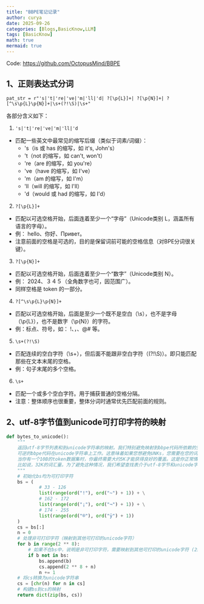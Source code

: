 ```yaml
---
title: "BBPE笔记记录"
author: curya
date: 2025-09-26
categories: [Blogs,BasicKnow,LLM]
tags: [BasicKnow]
math: true
mermaid: true
---
```


Code: https://github.com/OctopusMind/BBPE

## 1、正则表达式分词
`pat_str = r"'s|'t|'re|'ve|'m|'ll|'d| ?[\p{L}]+| ?[\p{N}]+| ?[^\s\p{L}\p{N}]+|\s+(?!\S)|\s+"`
        
各部分含义如下：
1. `'s|'t|'re|'ve|'m|'ll|'d`
- 匹配一些英文中最常见的缩写后缀（类似于词素/词缀）：
  - 's（is 或 has 的缩写，如 it's, John's）
  - 't（not 的缩写，如 can't, won't）
  - 're（are 的缩写，如 you're）
  - 've（have 的缩写，如 I've）
  - 'm（am 的缩写，如 I'm）
  - 'll（will 的缩写，如 I'll）
  - 'd（would 或 had 的缩写，如 I'd）

2. `?[\p{L}]+`
- 匹配以可选空格开始，后面连着至少一个“字母”（Unicode类别 L，涵盖所有语言的字母）。
- 例： hello、你好、Привет。
- 注意前面的空格是可选的，目的是保留词前可能的空格信息（对BPE分词很关键）。

3. `?[\p{N}]+`
- 匹配以可选空格开始，后面连着至少一个“数字”（Unicode类别 N）。
- 例： 2024、３４５（全角数字也可，因范围广）。
- 同样空格是 token 的一部分。

4. `?[^\s\p{L}\p{N}]+`
- 匹配以可选空格开始，后面是至少一个既不是空白（\s），也不是字母（\p{L}），也不是数字（\p{N}）的字符。
- 例：标点、符号，如： !、，、@# 等。

5. `\s+(?!\S)`
- 匹配连续的空白字符（\s+），但后面不能跟非空白字符（(?!\S)）。即只能匹配那些在文本末尾的空格。
- 例：句子末尾的多个空格。

6. `\s+`
- 匹配一个或多个空白字符。用于捕获普通的空格分隔。
- 注意：整体顺序也很重要，整体分词时通常优先匹配前面的规则。

## 2、utf-8字节值到unicode可打印字符的映射
```python
def bytes_to_unicode():
    """
    返回utf-8字节列表和到unicode字符串的映射。我们特别避免映射到bbpe代码所依赖的空白/控制字符。
    可逆的bbpe代码在unicode字符串上工作。这意味着如果您想避免UNKs，您需要在您的词汇表中使用大量的unicode字符。
    当你有一个10B的token数据集时，你最终需要大约5K才能获得良好的覆盖。这是你正常情况下的一个显著比例，
    比如说，32K的词汇量。为了避免这种情况，我们希望查找表介于utf-8字节和unicode字符串之间。
    """
    # 初始化bs均为可打印字符
    bs = (
            # 33 - 126
            list(range(ord("!"), ord("~") + 1)) + \
            # 162 - 172
            list(range(ord("¡"), ord("¬") + 1)) + \
            # 174 - 255
            list(range(ord("®"), ord("ÿ") + 1))
    )
    cs = bs[:]
    n = 0
    # 处理非可打印字符（映射到其他可打印的unicode字符）
    for b in range(2 ** 8):
        # 如果不在bs中，说明是非可打印字符，需要映射到其他可打印的unicode字符 (256 + n)
        if b not in bs:
            bs.append(b)
            cs.append(2 ** 8 + n)
            n += 1
    # 将cs转换为unicode字符串
    cs = [chr(n) for n in cs]
    # 构建bs到cs的映射
    return dict(zip(bs, cs))
```
